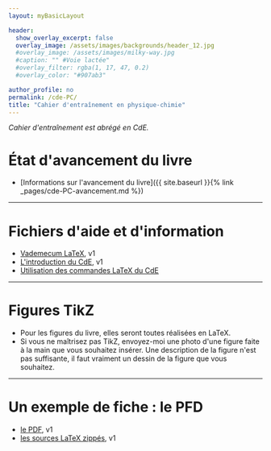 ```yaml
---
layout: myBasicLayout

header:
  show_overlay_excerpt: false
  overlay_image: /assets/images/backgrounds/header_12.jpg
  #overlay_image: /assets/images/milky-way.jpg
  #caption: "" #Voie lactée"
  #overlay_filter: rgba(1, 17, 47, 0.2)
  #overlay_color: "#907ab3"

author_profile: no
permalink: /cde-PC/
title: "Cahier d'entraînement en physique-chimie"
---
```


*Cahier d'entraînement est abrégé en CdE.*

# État d'avancement du livre

- [Informations sur l'avancement du livre]({{ site.baseurl }}{% link _pages/cde-PC-avancement.md %})

---

# Fichiers d'aide et d'information

- [Vademecum LaTeX](vademecum_LaTeX_v1.pdf), v1
- [L'introduction du CdE](introduction_CdE_PC_v1.pdf), v1
- [Utilisation des commandes LaTeX du CdE](documentation_CdE_PC_v1.pdf)

---

# Figures TikZ

- Pour les figures du livre, elles seront toutes réalisées en LaTeX.
- Si vous ne maîtrisez pas TikZ, envoyez-moi une photo d'une figure faite à la main que vous souhaitez insérer. Une description de la figure n'est pas suffisante, il faut vraiment un dessin de la figure que vous souhaitez.

---

# Un exemple de fiche : le PFD

- [le PDF](fiche_MCA01_CBD_v1.pdf), v1
- [les sources LaTeX zippés](fiche_MCA01_v1.zip), v1

